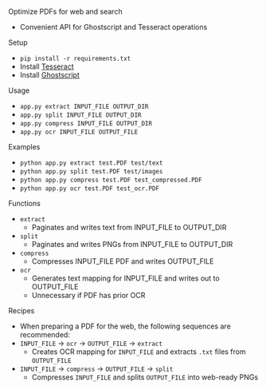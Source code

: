 Optimize PDFs for web and search
  * Convenient API for Ghostscript and Tesseract operations

Setup
* `pip install -r requirements.txt`
* Install [Tesseract]() 
* Install [Ghostscript]() 

Usage
* `app.py extract INPUT_FILE OUTPUT_DIR`
* `app.py split INPUT_FILE OUTPUT_DIR`
* `app.py compress INPUT_FILE OUTPUT_DIR`
* `app.py ocr INPUT_FILE OUTPUT_FILE`

Examples
* `python app.py extract test.PDF test/text`
* `python app.py split test.PDF test/images`
* `python app.py compress test.PDF test_compressed.PDF`
* `python app.py ocr test.PDF test_ocr.PDF`

Functions
* `extract`
  * Paginates and writes text from INPUT_FILE to OUTPUT_DIR
* `split`
  * Paginates and writes PNGs from INPUT_FILE to OUTPUT_DIR
* `compress`
  * Compresses INPUT_FILE PDF and writes OUTPUT_FILE
* `ocr`
  * Generates text mapping for INPUT_FILE and writes out to OUTPUT_FILE
  * Unnecessary if PDF has prior OCR

Recipes
* When preparing a PDF for the web, the following sequences are recommended:
* `INPUT_FILE` -> `ocr` -> `OUTPUT_FILE` -> `extract`
  * Creates OCR mapping for `INPUT_FILE` and extracts `.txt` files from `OUTPUT_FILE`
* `INPUT_FILE` -> `compress` -> `OUTPUT_FILE` -> `split`
  * Compresses `INPUT_FILE` and splits `OUTPUT_FILE` into web-ready PNGs

